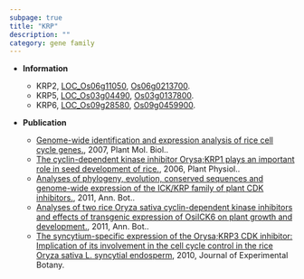 ```yaml
---
subpage: true
title: "KRP"
description: ""
category: gene family
---
```


* **Information**  
    + KRP2, [LOC_Os06g11050](http://rice.plantbiology.msu.edu/cgi-bin/ORF_infopage.cgi?orf=LOC_Os06g11050), [Os06g0213700](http://rapdb.dna.affrc.go.jp/viewer/gbrowse_details/irgsp1?name=Os06g0213700).
    + KRP5, [LOC_Os03g04490](http://rice.plantbiology.msu.edu/cgi-bin/ORF_infopage.cgi?orf=LOC_Os03g04490), [Os03g0137800](http://rapdb.dna.affrc.go.jp/viewer/gbrowse_details/irgsp1?name=Os03g0137800).
    + KRP6, [LOC_Os09g28580](http://rice.plantbiology.msu.edu/cgi-bin/ORF_infopage.cgi?orf=LOC_Os09g28580), [Os09g0459900](http://rapdb.dna.affrc.go.jp/viewer/gbrowse_details/irgsp1?name=Os09g0459900).

* **Publication**  
    + [Genome-wide identification and expression analysis of rice cell cycle genes.](http://www.ncbi.nlm.nih.gov/pubmed?term=Genome-wide+identification+and+expression+analysis+of+rice+cell+cycle+genes.%5BTitle%5D), 2007, Plant Mol. Biol..
    + [The cyclin-dependent kinase inhibitor Orysa;KRP1 plays an important role in seed development of rice.](http://www.ncbi.nlm.nih.gov/pubmed?term=The+cyclin-dependent+kinase+inhibitor+Orysa;KRP1+plays+an+important+role+in+seed+development+of+rice.%5BTitle%5D), 2006, Plant Physiol..
    + [Analyses of phylogeny, evolution, conserved sequences and genome-wide expression of the ICK/KRP family of plant CDK inhibitors.](http://www.ncbi.nlm.nih.gov/pubmed?term=Analyses+of+phylogeny,+evolution,+conserved+sequences+and+genome-wide+expression+of+the+ICK/KRP+family+of+plant+CDK+inhibitors.%5BTitle%5D), 2011, Ann. Bot..
    + [Analyses of two rice Oryza sativa cyclin-dependent kinase inhibitors and effects of transgenic expression of OsiICK6 on plant growth and development.](http://www.ncbi.nlm.nih.gov/pubmed?term=Analyses+of+two+rice+Oryza+sativa+cyclin-dependent+kinase+inhibitors+and+effects+of+transgenic+expression+of+OsiICK6+on+plant+growth+and+development.%5BTitle%5D), 2011, Ann. Bot..
    + [The syncytium-specific expression of the Orysa;KRP3 CDK inhibitor: Implication of its involvement in the cell cycle control in the rice Oryza sativa L. syncytial endosperm](http://www.ncbi.nlm.nih.gov/pubmed?term=The+syncytium-specific+expression+of+the+Orysa;KRP3+CDK+inhibitor:+Implication+of+its+involvement+in+the+cell+cycle+control+in+the+rice+Oryza+sativa+L.+syncytial+endosperm%5BTitle%5D), 2010, Journal of Experimental Botany.



